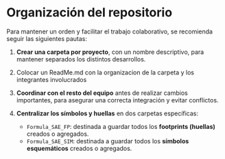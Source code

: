 # Organización del repositorio

Para mantener un orden y facilitar el trabajo colaborativo, se recomienda seguir las siguientes pautas:

1. **Crear una carpeta por proyecto**, con un nombre descriptivo, para mantener separados los distintos desarrollos.

2. Colocar un ReadMe.md con la organizacion de la carpeta y los integrantes involucrados
3. **Coordinar con el resto del equipo** antes de realizar cambios importantes, para asegurar una correcta integración y evitar conflictos.
4. **Centralizar los símbolos y huellas** en dos carpetas específicas:
   - `Formula_SAE_FP`: destinada a guardar todos los **footprints (huellas)** creados o agregados.  
   - `Formula_SAE_SIM`: destinada a guardar todos los **símbolos esquemáticos** creados o agregados.
